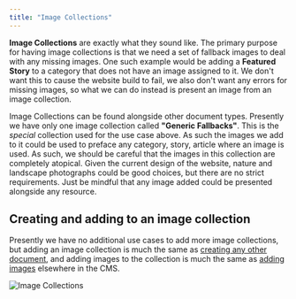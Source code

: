 ```yaml
---
title: "Image Collections"
---
```


**Image Collections** are exactly what they sound like. The primary purpose for having image collections is that we need a set of fallback images to deal with any missing images. One such example would be adding a **Featured Story** to a category that does not have an image assigned to it. We don't want this to cause the website build to fail, we also don't want any errors for missing images, so what we can do instead is present an image from an image collection.

Image Collections can be found alongside other document types. Presently we have only one image collection called **"Generic Fallbacks"**. This is the _special_ collection used for the use case above. As such the images we add to it could be used to preface any category, story, article where an image is used. As such, we should be careful that the images in this collection are completely atopical. Given the current design of the website, nature and landscape photographs could be good choices, but there are no strict requirements. Just be mindful that any image added could be presented alongside any resource.

## Creating and adding to an image collection

Presently we have no additional use cases to add more image collections, but adding an image collection is much the same as [creating any other document](/content-editing/creating-documents), and adding images to the collection is much the same as [adding images](/content-editing/images) elsewhere in the CMS.

![Image Collections](@assets/image-collections@2x.png)
